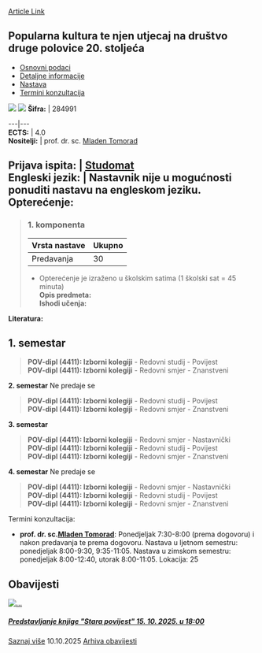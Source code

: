 [Article Link](https://www.fhs.hr/predmet/pktnunddp2s_a)

## Popularna kultura te njen utjecaj na društvo druge polovice 20. stoljeća
  * [Osnovni podaci](https://www.fhs.hr/predmet/pktnunddp2s_a#v1id-523801_473424_1_0 "Osnovni podaci")
  * [Detaljne informacije](https://www.fhs.hr/predmet/pktnunddp2s_a#v1id-523801_473424_1_1 "Detaljne informacije")
  * [Nastava](https://www.fhs.hr/predmet/pktnunddp2s_a#v1id-523801_473424_1_2 "Nastava")
  * [Termini konzultacija](https://www.fhs.hr/predmet/pktnunddp2s_a#v1id-523801_473424_1_3 "Termini konzultacija")


[![](https://www.fhs.hr/img/flags/gif/hr.gif)](https://www.fhs.hr/predmet/pktnunddp2s_a) [![](https://www.fhs.hr/img/flags/gif/gb.gif)](https://www.fhs.hr/en/course/pcaiiosdtshot2c_a)
**Šifra:** |  284991  
  
---|---  
**ECTS:** |  4.0   
**Nositelji:** |  prof. dr. sc. [Mladen Tomorad](https://www.fhs.hr/djelatnik/mladen.tomorad)   
  
**Prijava ispita:** |  [Studomat](http://www.isvu.hr/studomat)  
**Engleski jezik:** |  Nastavnik nije u mogućnosti ponuditi nastavu na engleskom jeziku.   
**Opterećenje:**  
---  
> ### 1. komponenta
> | Vrsta nastave | Ukupno  
> ---|---  
> Predavanja | 30  
> * Opterećenje je izraženo u školskim satima (1 školski sat = 45 minuta)   
**Opis predmeta:**  
> **Ishodi učenja:**  

  
**Literatura:**  

  
**1. semestar**  
---  
> **POV-dipl (4411): Izborni kolegiji** - Redovni studij - Povijest  
>  **POV-dipl (4411): Izborni kolegiji** - Redovni smjer - Znanstveni  
>   
  
**2. semestar** Ne predaje se  
> **POV-dipl (4411): Izborni kolegiji** - Redovni studij - Povijest  
>  **POV-dipl (4411): Izborni kolegiji** - Redovni smjer - Znanstveni  
>   
  
**3. semestar**  
> **POV-dipl (4411): Izborni kolegiji** - Redovni smjer - Nastavnički  
>  **POV-dipl (4411): Izborni kolegiji** - Redovni studij - Povijest  
>  **POV-dipl (4411): Izborni kolegiji** - Redovni smjer - Znanstveni  
>   
  
**4. semestar** Ne predaje se  
> **POV-dipl (4411): Izborni kolegiji** - Redovni smjer - Nastavnički  
>  **POV-dipl (4411): Izborni kolegiji** - Redovni studij - Povijest  
>  **POV-dipl (4411): Izborni kolegiji** - Redovni smjer - Znanstveni  
>   
Termini konzultacija: 
  * **prof. dr. sc.[Mladen Tomorad](https://www.fhs.hr/djelatnik/mladen.tomorad)**: 
Ponedjeljak 7:30-8:00 (prema dogovoru) i nakon predavanja te prema dogovoru.
Nastava u ljetnom semestru: ponedjeljak 8:00-9:30, 9:35-11:05.
Nastava u zimskom semestru: ponedjeljak 8:00-12:40, utorak 8:00-11:05.
Lokacija: 25 


## Obavijesti
[ ![...](https://www.fhs.hr/_news/icons/e001277a2438fb032d04ec46747e8e9c5167_icon.png) ](https://www.fhs.hr/predmet/pktnunddp2s_a?@=21u5p#news_132407)
#####  [Predstavljanje knjige "Stara povijest" 15. 10. 2025. u 18:00](https://www.fhs.hr/predmet/pktnunddp2s_a?@=21u5p#news_132407)
[Saznaj više](https://www.fhs.hr/predmet/pktnunddp2s_a?@=21u5p#news_132407)
10.10.2025
[Arhiva obavijesti](https://www.fhs.hr/predmet/pktnunddp2s_a?@=21tti#news_132407 "Arhiva obavijesti")
